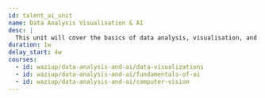 ```yaml
---
id: talent_ai_unit
name: Data Analysis Visualisation & AI
desc: |
  This unit will cover the basics of data analysis, visualisation, and AI.
duration: 1w
delay_start: 4w
courses:
  - id: waziup/data-analysis-and-ai/data-visualizations
  - id: waziup/data-analysis-and-ai/fundamentals-of-ai
  - id: waziup/data-analysis-and-ai/computer-vision
---
```

